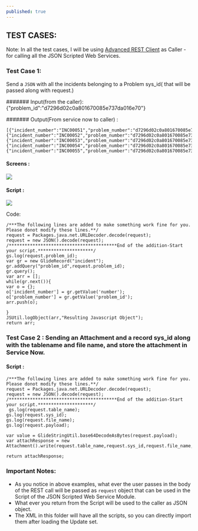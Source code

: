 ```yaml
---
published: true
---
```


## TEST CASES:

Note: In all the test cases, I will be using [Advanced REST Client](https://chrome.google.com/webstore/detail/advanced-rest-client/hgmloofddffdnphfgcellkdfbfbjeloo) as Caller - for calling all the JSON Scripted Web Services.

### Test Case 1: 

Send a `JSON` with all the incidents belonging to a Problem sys_id( that will be passed along with request.)

####### Input(from the caller): {"problem_id":"d7296d02c0a801670085e737da016e70"}

####### Output(From service now to caller) : 
```
[{"incident_number":"INC00051","problem_number":"d7296d02c0a801670085e737da016e70"},{"incident_number":"INC00052","problem_number":"d7296d02c0a801670085e737da016e70"},{"incident_number":"INC00053","problem_number":"d7296d02c0a801670085e737da016e70"},{"incident_number":"INC00054","problem_number":"d7296d02c0a801670085e737da016e70"},{"incident_number":"INC00055","problem_number":"d7296d02c0a801670085e737da016e70"}]
```

#### Screens : 

<img src="http://servicenowdiary.com/wp-content/uploads/2013/07/TestCase1.png"/>

#### Script :

<img src="http://servicenowdiary.com/wp-content/uploads/2013/07/TestCaseScript.png"/>

Code:
```
/***The following lines are added to make something work fine for you. Please donot modify these lines.**/
request = Packages.java.net.URLDecoder.decode(request);
request = new JSON().decode(request);
/*****************************************End of the addition-Start your script.*********************/
gs.log(request.problem_id);
var gr = new GlideRecord("incident");
gr.addQuery("problem_id",request.problem_id);
gr.query();
var arr = [];
while(gr.next()){
var o = {};
o['incident_number'] = gr.getValue('number');
o['problem_number'] = gr.getValue('problem_id');
arr.push(o);

}
JSUtil.logObject(arr,"Resulting Javascript Object");
return arr;
```


### Test Case 2 : Sending an Attachment and a record sys_id along with the tablename and file name, and store the attachment in Service Now.



#### Script :
````
/***The following lines are added to make something work fine for you. Please donot modify these lines.**/
request = Packages.java.net.URLDecoder.decode(request);
request = new JSON().decode(request);
/*****************************************End of the addition-Start your script.*********************/
 gs.log(request.table_name);
gs.log(request.sys_id);
gs.log(request.file_name);
gs.log(request.payload);

var value = GlideStringUtil.base64DecodeAsBytes(request.payload);
var attachResponse = new Attachment().write(request.table_name,request.sys_id,request.file_name,'',value);

return attachResponse;
````


### Important Notes:

* As you notice in above examples, what ever the user passes in the body of the REST call will be passed as `request` object that can be used in the Script of the JSON Scripted Web Service Module.
* What ever you return from the Script will be used to the caller as JSON object. 
* The XML in this folder will have all the scripts, so you can directly import them after loading the Update set.










